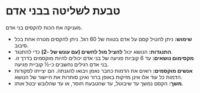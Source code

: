 # טבעת לשליטה בבני אדם

מעניקה את הכוח להקסים בני אדם.

- **שימוש:** ניתן להטיל קסם על אדם בטווח של 60 רגל. ניתן להקסים מטרה אחת בכל סיבוב.
- **התנגדות:** הנושא יכול **להציל מול לחשים (עם עונש של -2)** כדי להתנגד.
- **מקסימום נושאים:** עד 6 קוביות פגיעה של בני אדם יכולים להיות מוקסמים בדרך זו. בני אדם רגילים נחשבים כ-½ קוביית פגיעה.
- **אנשים מוקסמים:** רואים את הדמות כחבר נאמן ויבואו להגנתה. הם יצייתו לפקודות הדמות כל עוד אלו אינן מזיקות באופן ברור ואינן סותרות את היישור של הנושא.
- **משך:** הקסם נמשך עד שיבוטל, עד שהטבעת תוסר, או עד שהלובש יבטל אותו.